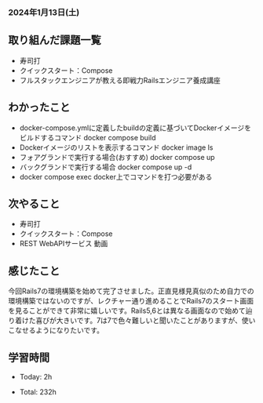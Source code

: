 ### 2024年1月13日(土)

## 取り組んだ課題一覧

- 寿司打
- クイックスタート：Compose
- フルスタックエンジニアが教える即戦力Railsエンジニア養成講座

## わかったこと

- docker-compose.ymlに定義したbuildの定義に基づいてDockerイメージをビルドするコマンド
docker compose build
- Dockerイメージのリストを表示するコマンド
docker image ls
- フォアグランドで実行する場合(おすすめ)
docker compose up
- バックグランドで実行する場合
docker compose up -d
- docker compose exec
docker上でコマンドを打つ必要がある

## 次やること

- 寿司打
- クイックスタート：Compose
- REST WebAPIサービス 動画

## 感じたこと

今回Rails7の環境構築を始めて完了させました。正直見様見真似のため自力での環境構築ではないのですが、レクチャー通り進めることでRails7のスタート画面を見ることができて非常に嬉しいです。Rails5,6とは異なる画面なので始めて辿り着けた喜びが大きいです。7は7で色々難しいと聞いたことがありますが、使いこなせるようになりたいです。


## 学習時間

- Today: 2h

- Total: 232h